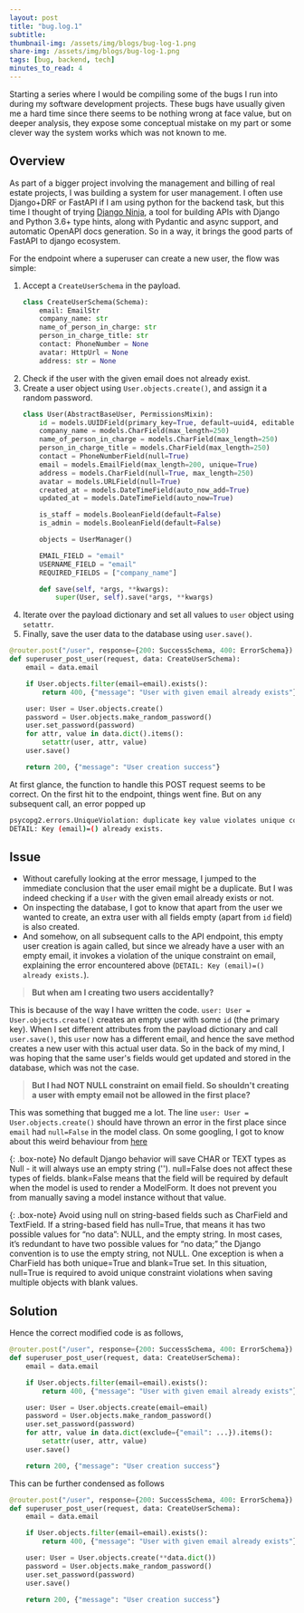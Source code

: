 ```yaml
---
layout: post
title: "bug.log.1"
subtitle: 
thumbnail-img: /assets/img/blogs/bug-log-1.png
share-img: /assets/img/blogs/bug-log-1.png
tags: [bug, backend, tech]
minutes_to_read: 4
---
```


Starting a series where I would be compiling some of the bugs I run into during my software development projects. These bugs have usually given me a hard time since there seems to be nothing wrong at face value, but on deeper analysis, they expose some conceptual mistake on my part or some clever way the system works which was not known to me.

## Overview

As part of a bigger project involving the management and billing of real estate projects, I was building a system for user management. I often use Django+DRF or FastAPI if I am using python for the backend task, but this time I thought of trying [Django Ninja](https://django-ninja.rest-framework.com/), a tool for building APIs with Django and Python 3.6+ type hints, along with Pydantic and async support, and automatic OpenAPI docs generation. So in a way, it brings the good parts of FastAPI to django ecosystem.

For the endpoint where a superuser can create a new user, the flow was simple:
1. Accept a `CreateUserSchema` in the payload.
    ```python
    class CreateUserSchema(Schema):
        email: EmailStr
        company_name: str
        name_of_person_in_charge: str
        person_in_charge_title: str
        contact: PhoneNumber = None
        avatar: HttpUrl = None
        address: str = None
    ```
2. Check if the user with the given email does not already exist.
3. Create a user object using `User.objects.create()`, and assign it a random password.
    ```python
    class User(AbstractBaseUser, PermissionsMixin):
        id = models.UUIDField(primary_key=True, default=uuid4, editable=False)
        company_name = models.CharField(max_length=250)
        name_of_person_in_charge = models.CharField(max_length=250)
        person_in_charge_title = models.CharField(max_length=250)
        contact = PhoneNumberField(null=True)
        email = models.EmailField(max_length=200, unique=True)
        address = models.CharField(null=True, max_length=250)
        avatar = models.URLField(null=True)
        created_at = models.DateTimeField(auto_now_add=True)
        updated_at = models.DateTimeField(auto_now=True)

        is_staff = models.BooleanField(default=False)
        is_admin = models.BooleanField(default=False)

        objects = UserManager()

        EMAIL_FIELD = "email"
        USERNAME_FIELD = "email"
        REQUIRED_FIELDS = ["company_name"]

        def save(self, *args, **kwargs):
            super(User, self).save(*args, **kwargs)
    ```
4. <span class="mark">Iterate over the payload dictionary and set all values to `user` object using `setattr`.</span>
5. Finally, save the user data to the database using `user.save()`.

```python
@router.post("/user", response={200: SuccessSchema, 400: ErrorSchema})
def superuser_post_user(request, data: CreateUserSchema):
    email = data.email

    if User.objects.filter(email=email).exists():
        return 400, {"message": "User with given email already exists"}

    user: User = User.objects.create()
    password = User.objects.make_random_password()
    user.set_password(password)
    for attr, value in data.dict().items():
        setattr(user, attr, value)
    user.save()

    return 200, {"message": "User creation success"}
```

At first glance, the function to handle this POST request seems to be correct. On the first hit to the endpoint, things went fine. But on any subsequent call, an error popped up

```bash
psycopg2.errors.UniqueViolation: duplicate key value violates unique constraint "account_user_email_key"
DETAIL: Key (email)=() already exists.
```

## Issue

- Without carefully looking at the error message, I jumped to the immediate conclusion that the user email might be a duplicate. But I was indeed checking if a `User` with the given email already exists or not.
- On inspecting the database, I got to know that apart from the user we wanted to create, an extra user with all fields empty (apart from `id` field) is also created.
- And somehow, on all subsequent calls to the API endpoint, this empty user creation is again called, but since we already have a user with an empty email, it invokes a violation of the unique constraint on email, explaining the error encountered above (`DETAIL: Key (email)=() already exists.`).

> **But when am I creating two users accidentally?**

This is because of the way I have written the code. `user: User = User.objects.create()` creates an empty user with some `id` (the primary key). When I set different attributes from the payload dictionary and call `user.save()`, this `user` now has a different email, and hence the save method creates a new user with this actual user data. <span class="mark">So in the back of my mind, I was hoping that the same user's fields would get updated and stored in the database, which was not the case.</span>

> **But I had NOT NULL constraint on email field. So shouldn't creating a user with empty email not be allowed in the first place?**

This was something that bugged me a lot. The line `user: User = User.objects.create()` should have thrown an error in the first place since `email` had `null=False` in the model class. On some googling, I got to know about this weird behaviour from [here](https://stackoverflow.com/questions/39176618/django-charfield-null-false-integrity-error-not-raised)

{: .box-note}
No default Django behavior will save CHAR or TEXT types as Null - it will always use an empty string (''). null=False does not affect these types of fields.
blank=False means that the field will be required by default when the model is used to render a ModelForm. It does not prevent you from manually saving a model instance without that value.

{: .box-note}
Avoid using null on string-based fields such as CharField and TextField. If a string-based field has null=True, that means it has two possible values for “no data”: NULL, and the empty string. In most cases, it’s redundant to have two possible values for “no data;” the Django convention is to use the empty string, not NULL. One exception is when a CharField has both unique=True and blank=True set. In this situation, null=True is required to avoid unique constraint violations when saving multiple objects with blank values.

## Solution

Hence the correct modified code is as follows, 

```python
@router.post("/user", response={200: SuccessSchema, 400: ErrorSchema})
def superuser_post_user(request, data: CreateUserSchema):
    email = data.email

    if User.objects.filter(email=email).exists():
        return 400, {"message": "User with given email already exists"}

    user: User = User.objects.create(email=email)
    password = User.objects.make_random_password()
    user.set_password(password)
    for attr, value in data.dict(exclude={"email": ...}).items():
        setattr(user, attr, value)
    user.save()

    return 200, {"message": "User creation success"}
```

This can be further condensed as follows

```python
@router.post("/user", response={200: SuccessSchema, 400: ErrorSchema})
def superuser_post_user(request, data: CreateUserSchema):
    email = data.email

    if User.objects.filter(email=email).exists():
        return 400, {"message": "User with given email already exists"}

    user: User = User.objects.create(**data.dict())
    password = User.objects.make_random_password()
    user.set_password(password)
    user.save()

    return 200, {"message": "User creation success"}
```

